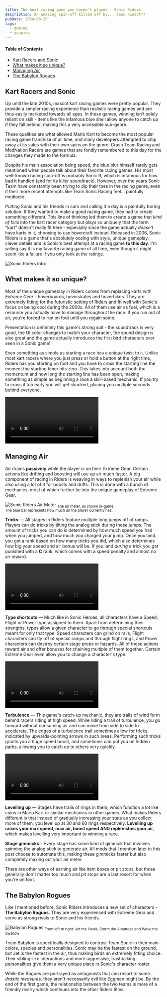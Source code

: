 ```yaml
---
title: The best racing game you haven't played - Sonic Riders
description: An amazing spin-off killed off by... Xbox Kinect??
pubDate: 2024-08-29
tags:
  - gaming
  - yapping
---
```

#### Table of Contents
- [Kart Racers and Sonic](#kart-racers-and-sonic)
- [What makes it so unique?](#what-makes-it-so-unique)
- [Managing Air](#managing-air)
- [The Babylon Rogues](#the-babylon-rogues)

## Kart Racers and Sonic

Up until the late 2010s, mascot kart racing games were pretty popular. They provide a simpler racing experience than realistic racing games and are thus easily marketed towards all ages. In these games, winning isn't solely reliant on skill - items like the infamous blue shell allow anyone to catch up if they fall behind, making this a very accessible sub-genre.

These qualities are what allowed Mario Kart to become the most popular racing game franchise of all time, and many developers attempted to chip away at its sales with their own spins on the genre. Crash Team Racing and ModNation Racers are games that are fondly remembered to this day for the changes they made to the formula.

Despite his main association being speed, the blue blur himself rarely gets mentioned when people talk about their favorite racing games. His most well-known racing spin-off is probably Sonic R, which is infamous for how bad it handled (and for its killer soundtrack). However, over the years Sonic Team have constantly been trying to dip their toes in the racing genre, even if their more recent attempts like Team Sonic Racing feel... painfully mediocre.

Putting Sonic and his friends in cars and calling it a day is a painfully boring solution. If they wanted to make a good racing game, they had to create something different. This line of thinking led them to create a game that *kind of* falls into the kart racer category but plays so uniquely that the term "kart" doesn't really fit here - especially since the game actually *doesn't* have karts in it, choosing to use hovercraft instead. Released in 2006, Sonic Riders is a game that's absolutely oozing with style, unique gameplay, clever details and is Sonic's best attempt at a racing game **to this day**. I'm willing say it is my favorite racing game of all time, even though it might seem like a failure if you only look at the ratings.

![Sonic Riders Intro](<../../img/blog/riders/riders-sonic-tricks.gif>)

## What makes it so unique?

Most of the unique gameplay in Riders comes from replacing karts with *Extreme Gear* - hoverboards, hoverskates and hoverbikes. They are extremely fitting for the futuristic setting of Riders and fit well with Sonic's focus on being cool during the 2000s. All of them use air as fuel, which is a resource you actually have to manage throughout the race. If you run out of air, you're forced to run on foot until you regain some.

Presentation is definitely this game's strong suit - the soundtrack is very good, the UI color changes to match your character, the sound design is also great and the game actually introduces the first bird characters ever seen in a Sonic game!

Even something as simple as starting a race has a unique twist to it. Unlike most kart racers where you just press or hold a button at the right time, Riders has you starting on foot and you have to cross the starting line the moment the starting timer hits zero. This takes into account both the momentum and how long the starting line has been open, making something as simple as beginning a race a skill-based mechanic. If you try to cross it too early you will get shocked, placing you multiple seconds behind everyone.

<video controls onloadstart="this.volume=0.25">
  <source src="/resources/videos/riders-starting.webm">
</video>

## Managing Air

Air drains **passively** while the player is on their Extreme Gear. Certain actions like drifting and boosting will use up air much faster. A big component of racing in Riders is weaving in ways to replenish your air while also using a lot of it for boosts and drifts. This is done with a bunch of mechanics, most of which further tie into the unique gameplay of Extreme Gear. 

![Sonic Riders Air Meter](<../../img/blog/riders/airmeter.png>)
<sub>The air meter, as shown in-game.<br>The blue bar represents how much air the player currently has.</sub>

**Tricks** — All stages in Riders feature multiple long jumps off of ramps. Players can do tricks by tilting the analog stick during these jumps. The amount of tricks you can do is determined by how much speed you had when you jumped, and how much you charged your jump. Once you land, you get a rank based on how many tricks you did, which also determines how big your speed and air bonus will be. If you land *during* a trick you get punished with a **C** rank, which comes with a speed penalty and almost no air reward.

<video controls onloadstart="this.volume=0.25">
  <source src="/resources/videos/riders-tricks.webm">
</video>

**Type shortcuts** — Much like in Sonic Heroes, all characters have a Speed, Flight or Power type assigned to them. Apart from determining their strengths, types allow a given character to go through special shortcuts meant for only that type. Speed characters can grind on rails, Flight characters can fly off of special ramps and through flight rings, and Power characters can destroy certain stage props or hazards. All of these actions reward air and offer bonuses for chaining multiple of them together. Certain Extreme Gear even allow you to change a character's type.

<video controls onloadstart="this.volume=0.25">
  <source src="/resources/videos/riders-shortcuts.webm">
</video>

**Turbulence** — This game's catch-up mechanic, they are trails of wind form behind racers riding at high speed. While riding a trail of turbulence, you go forward without consuming air and can move from side to side to accelerate. The edges of a turbulence trail sometimes allow for tricks, indicated by upwards-pointing arrows in such areas. Performing such tricks grants you a huge speed boost, and sometimes can put you on hidden paths, allowing you to catch up to others very quickly.

<video controls onloadstart="this.volume=0.25">
  <source src="/resources/videos/riders-turbulence.webm">
</video>

**Levelling up** — Stages have trails of rings in them, which function a lot like coins in Mario Kart or similar mechanics in other games. What makes Riders different is that instead of gradually increasing your stats as you collect more of them, you level up at 30 and 60 rings respectively. **Levelling up raises your max speed, max air, boost speed AND replenishes your air**, which makes levelling very important to winning a race.

**Stage gimmicks** - Every stage has some kind of gimmick that involves spinning the analog stick to generate air. All mods that I mention later in this post choose to automate this, making these gimmicks faster but also completely maxing out your air meter.

There are other ways of earning air like item boxes or pit stops, but those generally don't matter too much and pit stops are a last resort for when you're on foot.

## The Babylon Rogues

Like I mentioned before, Sonic Riders introduces a new set of characters - **The Babylon Rogues**. They are very experienced with Extreme Gear and serve as strong rivals to Sonic and his friends.

![Babylon Rogues](<../../img/blog/riders/Babylon_Rogues.webp>)
<sub>From left to right: Jet the Hawk, Storm the Albatross and Wave the Swallow</sub>

Team Babylon is specifically designed to contrast Team Sonic in their main colors, species and personalities. Sonic may be the fastest on the ground, but Jet is the fastest in the air, thus making birds an extremely fitting choice. Their sibling-like interactions and more aggressive, trashtalking personalities give them a very unique place in Sonic's character roster.

While the Rogues are portrayed as antagonists that can resort to some... *drastic measures*, they aren't necessarily evil like Eggman might be. By the end of the first game, the relationship between the two teams is more of a friendly rivalry which continues into the other Riders titles.